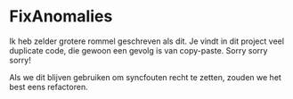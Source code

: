 # FixAnomalies

Ik heb zelder grotere rommel geschreven als dit. Je vindt in dit project
veel duplicate code, die gewoon een gevolg is van copy-paste. Sorry sorry sorry!

Als we dit blijven gebruiken om syncfouten recht te zetten,
zouden we het best eens refactoren.